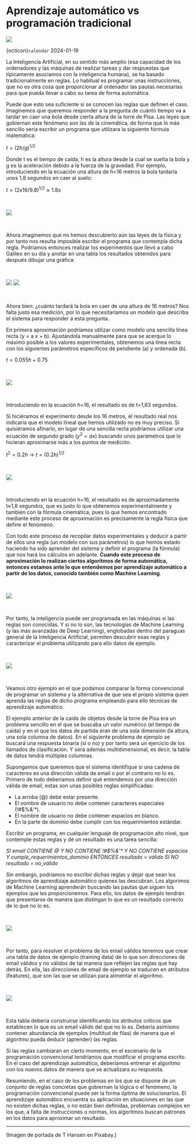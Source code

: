 # Aprendizaje automático vs programación tradicional
![](img/computer-8490390_1280.jpg)

{octicon}`calendar` 2024-01-19

La Inteligencia Artificial, en su sentido más amplio (esa capacidad de los ordenadores y las máquinas de realizar tareas y dar respuestas que típicamente asociamos con la inteligencia humana), se ha basado tradicionalmente en reglas. Lo habitual es programar unas instrucciones, que no es otra cosa que proporcionar al ordenador las pautas necesarias para que pueda llevar a cabo su tarea de forma automática.

Puede que esto sea suficiente si se conocen las reglas que definen el caso. Imaginemos que queremos responder a la pregunta de cuánto tiempo va a tardar en caer una bola desde cierta altura de la torre de Pisa. Las leyes que gobiernan este fenómeno son las de la cinemática, de forma que lo más sencillo sería escribir un programa que utilizara la siguiente fórmula matemática:

$t=(2h/g)^{1/2}$

Donde t es el tiempo de caída, h es la altura desde la cual se suelta la bola y g es la aceleración debido a la fuerza de la gravedad. Por ejemplo, introduciendo en la ecuación una altura de h=16 metros la bola tardaría unos 1,8 segundos en caer al suelo:

$t = (2 x 16 / 9.8)^{1/2} ≈ 1.8 s$

&nbsp;

![](img/que-es-aprendizaje-automatico-de-datos-Pagina-2.png)

&nbsp;

Ahora imaginemos que no hemos descubierto aún las leyes de la física y por tanto nos resulta imposible escribir el programa que contempla dicha regla. Podríamos entonces realizar los experimentos que llevó a cabo Galileo en su día y anotar en una tabla los resultados obtenidos para después dibujar una gráfica:

&nbsp;

![](img/Galileo-data.png) ![](img/plotly-10-e1706271980828.png)

&nbsp;

Ahora bien: ¿cuánto tardará la bola en caer de una altura de 16 metros? Nos falta justo esa medición, por lo que necesitaríamos un modelo que describa el sistema para responder a esta pregunta.

En primera aproximación podríamos utilizar como modelo una sencilla línea recta (y = a x + b). Ajustándola manualmente para que se acerque lo máximo posible a los valores experimentales, obtenemos una línea recta con los siguientes parámetros específicos de pendiente (a) y ordenada (b).

$t = 0.055 h + 0.75$

&nbsp;

![](img/plotly-11-e1706271994154.png)

&nbsp;

Introduciendo en la ecuación h=16, el resultado es de t=1,63 segundos.

Si hiciéramos el experimento desde los 16 metros, el resultado real nos indicaría que el modelo lineal que hemos utilizado no es muy preciso. Si quisiéramos afinarlo, en lugar de una sencilla recta podríamos utilizar una ecuación de segundo grado ($y^{2} = a x$) buscando unos parámetros que lo hicieran aproximarse más a los puntos de medición.

$t^{2} = 0.2 h$ → $t = (0.2 h)^{1/2}$

&nbsp;

![](img/plotly-12-e1706272008167.png)

&nbsp;

Introduciendo en la ecuación h=16, el resultado es de aproximadamente t≈1,8 segundos, que es justo lo que obtenemos experimentalmente y también con la fórmula cinemática, pues lo que hemos encontrado mediante este proceso de aproximación es precisamente la regla física que define el fenómeno.

Con todo este proceso de recopilar datos experimentales y deducir a partir de ellos una regla (un modelo con sus parámetros) lo que hemos estado haciendo ha sido aprender del sistema y definir el programa (la fórmula) que nos hará los cálculos en adelante. **Cuando este proceso de aproximación lo realizan ciertos algoritmos de forma automática, entonces estamos ante lo que entendemos por aprendizaje automático a partir de los datos, conocido también como Machine Learning**.

&nbsp;

![](img/que-es-aprendizaje-automatico-de-datos-Pagina-2.2.png)

&nbsp;

Por tanto, la inteligencia puede ser programada en las máquinas si las reglas son conocidas. Y si no lo son, las tecnologías de Machine Learning (y las más avanzadas de Deep Learning), englobadas dentro del paraguas general de la Inteligencia Artificial, permiten descubrir esas reglas y caracterizar el problema utilizando para ello datos de ejemplo.

&nbsp;

![](img/que-es-aprendizaje-automatico-de-datos.png)

&nbsp;

Veamos otro ejemplo en el que podamos comparar la forma convencional de programar un sistema y la alternativa de que sea el propio sistema quien aprenda las reglas de dicho programa empleando para ello técnicas de aprendizaje automático.

El ejemplo anterior de la caída de objetos desde la torre de Pisa era un problema sencillo en el que se buscaba un valor numérico (el tiempo de caída) y en el que los datos de partida eran de una sola dimensión (la altura, una sola columna de datos). En el siguiente problema de ejemplo se buscará una respuesta binaria (sí o no) y por tanto será un ejercicio de los llamados de clasificación. Y será además multidimensional, es decir, la tabla de datos tendrá múltiples columnas.

Supongamos que queremos que el sistema identifique si una cadena de caracteres es una dirección válida de email o por el contrario no lo es. Primero de todo deberíamos definir qué entendemos por una dirección válida de email, estas son unas posibles reglas simplificadas:

- La arroba (@) debe estar presente.
- El nombre de usuario no debe contener caracteres especiales (!#$%&’*).
- El nombre de usuario no debe contener espacios en blanco.
- En la parte de dominio debe cumplir con los requerimientos estándar.

Escribir un programa, en cualquier lenguaje de programación alto nivel, que contemple estas reglas y dé un resultado es una tarea sencilla:

_SI email CONTIENE @ Y NO CONTIENE !#$%&’* Y NO CONTIENE espacios
Y cumple_requerimientos_dominio
ENTONCES resultado = válido
SI NO resultado = no_válido_

Sin embargo, podríamos no escribir dichas reglas y dejar que sean los algoritmos de aprendizaje automático quienes las descubran. Los algorimos de Machine Learning aprenderán buscando las pautas que siguen los ejemplos que les proporcionemos. Para ello, los datos de ejemplo tendrán que presentarse de manera que distingan lo que es un resultado correcto de lo que no lo es.

&nbsp;

![](img/email-data.png)

&nbsp;

Por tanto, para resolver el problema de los email válidos tenemos que crear una tabla de datos de ejemplo (training data) de lo que son direcciones de email válidos y no válidos de tal manera que reflejen las reglas que hay detrás. En ella, las direcciones de email de ejemplo se traducen en atributos (features), que son las que se utilizan para alimentar el algoritmo.

&nbsp;

![](img/email-data1.png)

&nbsp;

Esta tabla debería construirse identificando los atributos críticos que establecen lo que es un email válido del que no lo es. Debería asimismo contener abundancia de ejemplos (multitud de filas) de manera que el algoritmo pueda deducir (aprender) las reglas.

Si las reglas cambiaran en cierto momento, en el escenario de la programación convencional tendríamos que modificar el programa escrito. En el caso del aprendizaje automático, deberíamos entrenar el algoritmo con los nuevos datos de manera que se actualizara su respuesta.

Resumiendo, en el caso de los problemas en los que se dispone de un conjunto de reglas concretas que gobiernan la lógica o el fenómeno, la programación convencional puede ser la forma óptima de solucionarlos. El aprendizaje automático encuentra su aplicación en situaciones en las que no existen dichas reglas, o no están bien definidas, problemas complejos en los que, a falta de instrucciones o normas, los algoritmos buscan patrones en los datos para aproximar un resultado.

---
(Imagen de portada de T Hansen en Pixabay.)